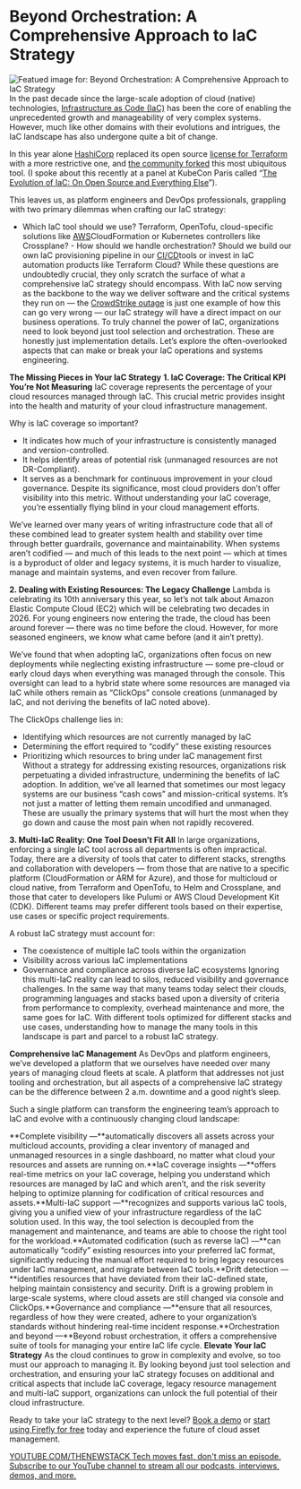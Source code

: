 # Beyond Orchestration: A Comprehensive Approach to IaC Strategy
![Featued image for: Beyond Orchestration: A Comprehensive Approach to IaC Strategy](https://cdn.thenewstack.io/media/2024/08/196d3b2f-iac-1024x574.png)
In the past decade since the large-scale adoption of cloud (native) technologies, [Infrastructure as Code (IaC)](https://thenewstack.io/the-pros-and-cons-of-iac-what-you-need-to-know/) has been the core of enabling the unprecedented growth and manageability of very complex systems. However, much like other domains with their evolutions and intrigues, the IaC landscape has also undergone quite a bit of change.

In this year alone [HashiCorp](https://www.hashicorp.com/?utm_content=inline+mention) replaced its open source [license for Terraform](https://thenewstack.io/hashicorp-abandons-open-source-for-business-source-license/) with a more restrictive one, and [the community forked](https://thenewstack.io/new-opentofu-release-challenges-terraforms-dominance/) this most ubiquitous tool. (I spoke about this recently at a panel at KubeCon Paris called “[The Evolution of IaC: On Open Source and Everything Else](https://kccnceu2024.sched.com/event/1YeOi)”).

This leaves us, as platform engineers and DevOps professionals, grappling with two primary dilemmas when crafting our IaC strategy:

- Which IaC tool should we use? Terraform, OpenTofu, cloud-specific solutions like
[AWS](https://aws.amazon.com/?utm_content=inline+mention)CloudFormation or Kubernetes controllers like Crossplane? - How should we handle orchestration? Should we build our own IaC provisioning pipeline in our
[CI/CD](https://thenewstack.io/ci-cd/)tools or invest in IaC automation products like Terraform Cloud?
While these questions are undoubtedly crucial, they only scratch the surface of what a comprehensive IaC strategy should encompass. With IaC now serving as the backbone to the way we deliver software and the critical systems they run on — the [CrowdStrike outage](https://thenewstack.io/7-urgent-lessons-from-the-crowdstrike-disaster/) is just one example of how this can go very wrong — our IaC strategy will have a direct impact on our business operations. To truly channel the power of IaC, organizations need to look beyond just tool selection and orchestration. These are honestly just implementation details. Let’s explore the often-overlooked aspects that can make or break your IaC operations and systems engineering.

**The Missing Pieces in Your IaC Strategy**
**1. IaC Coverage: The Critical KPI You’re Not Measuring**
IaC coverage represents the percentage of your cloud resources managed through IaC. This crucial metric provides insight into the health and maturity of your cloud infrastructure management.

Why is IaC coverage so important?

- It indicates how much of your infrastructure is consistently managed and version-controlled.
- It helps identify areas of potential risk (unmanaged resources are not DR-Compliant).
- It serves as a benchmark for continuous improvement in your cloud governance.
Despite its significance, most cloud providers don’t offer visibility into this metric. Without understanding your IaC coverage, you’re essentially flying blind in your cloud management efforts.

We’ve learned over many years of writing infrastructure code that all of these combined lead to greater system health and stability over time through better guardrails, governance and maintainability. When systems aren’t codified — and much of this leads to the next point — which at times is a byproduct of older and legacy systems, it is much harder to visualize, manage and maintain systems, and even recover from failure.

**2. Dealing with Existing Resources: The Legacy Challenge**
Lambda is celebrating its 10th anniversary this year, so let’s not talk about Amazon Elastic Compute Cloud (EC2) which will be celebrating two decades in 2026. For young engineers now entering the trade, the cloud has been around forever — there was no time before the cloud. However, for more seasoned engineers, we know what came before (and it ain’t pretty).

We’ve found that when adopting IaC, organizations often focus on new deployments while neglecting existing infrastructure — some pre-cloud or early cloud days when everything was managed through the console. This oversight can lead to a hybrid state where some resources are managed via IaC while others remain as “ClickOps” console creations (unmanaged by IaC, and not deriving the benefits of IaC noted above).

The ClickOps challenge lies in:

- Identifying which resources are not currently managed by IaC
- Determining the effort required to “codify” these existing resources
- Prioritizing which resources to bring under IaC management first
Without a strategy for addressing existing resources, organizations risk perpetuating a divided infrastructure, undermining the benefits of IaC adoption. In addition, we’ve all learned that sometimes our most legacy systems are our business “cash cows” and mission-critical systems. It’s not just a matter of letting them remain uncodified and unmanaged. These are usually the primary systems that will hurt the most when they go down and cause the most pain when not rapidly recovered.

**3. Multi-IaC Reality: One Tool Doesn’t Fit All**
In large organizations, enforcing a single IaC tool across all departments is often impractical. Today, there are a diversity of tools that cater to different stacks, strengths and collaboration with developers — from those that are native to a specific platform (CloudFormation or ARM for Azure), and those for multicloud or cloud native, from Terraform and OpenTofu, to Helm and Crossplane, and those that cater to developers like Pulumi or AWS Cloud Development Kit (CDK). Different teams may prefer different tools based on their expertise, use cases or specific project requirements.

A robust IaC strategy must account for:

- The coexistence of multiple IaC tools within the organization
- Visibility across various IaC implementations
- Governance and compliance across diverse IaC ecosystems
Ignoring this multi-IaC reality can lead to silos, reduced visibility and governance challenges. In the same way that many teams today select their clouds, programming languages and stacks based upon a diversity of criteria from performance to complexity, overhead maintenance and more, the same goes for IaC. With different tools optimized for different stacks and use cases, understanding how to manage the many tools in this landscape is part and parcel to a robust IaC strategy.

**Comprehensive IaC Management**
As DevOps and platform engineers, we’ve developed a platform that we ourselves have needed over many years of managing cloud fleets at scale. A platform that addresses not just tooling and orchestration, but all aspects of a comprehensive IaC strategy can be the difference between 2 a.m. downtime and a good night’s sleep.

Such a single platform can transform the engineering team’s approach to IaC and evolve with a continuously changing cloud landscape:

**Complete visibility —**automatically discovers all assets across your multicloud accounts, providing a clear inventory of managed and unmanaged resources in a single dashboard, no matter what cloud your resources and assets are running on.**IaC coverage insights —**offers real-time metrics on your IaC coverage, helping you understand which resources are managed by IaC and which aren’t, and the risk severity helping to optimize planning for codification of critical resources and assets.**Multi-IaC support —**recognizes and supports various IaC tools, giving you a unified view of your infrastructure regardless of the IaC solution used. In this way, the tool selection is decoupled from the management and maintenance, and teams are able to choose the right tool for the workload.**Automated codification (such as reverse IaC) —**can automatically “codify” existing resources into your preferred IaC format, significantly reducing the manual effort required to bring legacy resources under IaC management, and migrate between IaC tools.**Drift detection —**identifies resources that have deviated from their IaC-defined state, helping maintain consistency and security. Drift is a growing problem in large-scale systems, where cloud assets are still changed via console and ClickOps.**Governance and compliance —**ensure that all resources, regardless of how they were created, adhere to your organization’s standards without hindering real-time incident response.**Orchestration and beyond —**Beyond robust orchestration, it offers a comprehensive suite of tools for managing your entire IaC life cycle.
**Elevate Your IaC Strategy**
As the cloud continues to grow in complexity and evolve, so too must our approach to managing it. By looking beyond just tool selection and orchestration, and ensuring your IaC strategy focuses on additional and critical aspects that include IaC coverage, legacy resource management and multi-IaC support, organizations can unlock the full potential of their cloud infrastructure.

Ready to take your IaC strategy to the next level? [Book a demo](https://www.firefly.ai/demo) or [start using Firefly for free](https://try.firefly.ai/dashboard) today and experience the future of cloud asset management.

[
YOUTUBE.COM/THENEWSTACK
Tech moves fast, don't miss an episode. Subscribe to our YouTube
channel to stream all our podcasts, interviews, demos, and more.
](https://youtube.com/thenewstack?sub_confirmation=1)